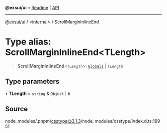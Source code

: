 **@exsui/ui** • [Readme](../../README.md) \| [API](../../globals.md)

***

[@exsui/ui](../../README.md) / [\<internal\>](../README.md) / ScrollMarginInlineEnd

# Type alias: ScrollMarginInlineEnd\<TLength\>

> **ScrollMarginInlineEnd**\<`TLength`\>: [`Globals`](Globals.md) \| `TLength`

## Type parameters

• **TLength** = `string` & `Object` \| `0`

## Source

node\_modules/.pnpm/csstype@3.1.3/node\_modules/csstype/index.d.ts:19951
